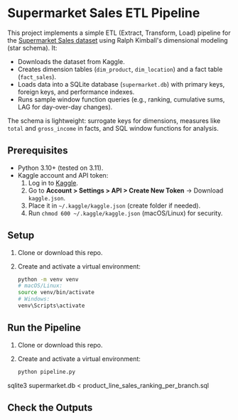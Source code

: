 # Supermarket Sales ETL Pipeline

This project implements a simple ETL (Extract, Transform, Load) pipeline for the [Supermarket Sales dataset](https://www.kaggle.com/datasets/lovishbansal123/sales-of-a-supermarket) using Ralph Kimball's dimensional modeling (star schema). It:

- Downloads the dataset from Kaggle.
- Creates dimension tables (`dim_product`, `dim_location`) and a fact table (`fact_sales`).
- Loads data into a SQLite database (`supermarket.db`) with primary keys, foreign keys, and performance indexes.
- Runs sample window function queries (e.g., ranking, cumulative sums, LAG for day-over-day changes).

The schema is lightweight: surrogate keys for dimensions, measures like `total` and `gross_income` in facts, and SQL window functions for analysis.

## Prerequisites

- Python 3.10+ (tested on 3.11).
- Kaggle account and API token:
  1. Log in to [Kaggle](https://www.kaggle.com).
  2. Go to **Account > Settings > API > Create New Token** → Download `kaggle.json`.
  3. Place it in `~/.kaggle/kaggle.json` (create folder if needed).
  4. Run `chmod 600 ~/.kaggle/kaggle.json` (macOS/Linux) for security.

## Setup

1. Clone or download this repo.
2. Create and activate a virtual environment:

   ```bash
   python -m venv venv
   # macOS/Linux:
   source venv/bin/activate
   # Windows:
   venv\Scripts\activate


## Run the Pipeline 

1. Clone or download this repo.
2. Create and activate a virtual environment:

   ```bash
   python pipeline.py

sqlite3 supermarket.db < product_line_sales_ranking_per_branch.sql


## Check the Outputs